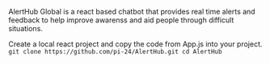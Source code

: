 AlertHub Global is a react based chatbot that provides real time alerts and feedback to help improve awarenss and aid people through difficult situations.

Create a local react project and copy the code from App.js into your project.
``
git clone https://github.com/pi-24/AlertHub.git
cd AlertHub
``
